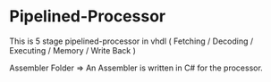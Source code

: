 # Pipelined-Processor

This is 5 stage pipelined-processor in vhdl ( Fetching / Decoding / Executing / Memory / Write Back ) 


Assembler Folder => An Assembler is written in C# for the processor.
